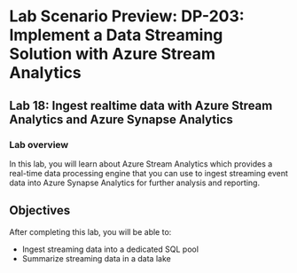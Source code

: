 # Lab Scenario Preview: DP-203: Implement a Data Streaming Solution with Azure Stream Analytics


## Lab 18: Ingest realtime data with Azure Stream Analytics and Azure Synapse Analytics

### Lab overview

In this lab, you will learn about Azure Stream Analytics which provides a real-time data processing engine that you can use to ingest streaming event data into Azure Synapse Analytics for further analysis and reporting.


## Objectives

After completing this lab, you will be able to:

 - Ingest streaming data into a dedicated SQL pool
 - Summarize streaming data in a data lake
